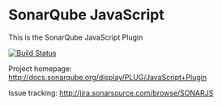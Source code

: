 SonarQube JavaScript
================

This is the SonarQube JavaScript Plugin

[![Build Status](https://travis-ci.org/SonarCommunity/sonar-javascript.svg?branch=master)](https://travis-ci.org/SonarCommunity/sonar-javascript)

Project homepage:
http://docs.sonarqube.org/display/PLUG/JavaScript+Plugin

Issue tracking:
http://jira.sonarsource.com/browse/SONARJS
